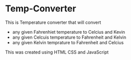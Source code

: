 # Temp-Converter

This is Temperature converter that will convert 
- any given Fahrenhiet temperature to Celcius and Kevin
- any given Celcuis temperature to Fahrenheit and Kelvin
- any given Kelvin temprature to Fahrenheit and Celcius

This was created using HTML CSS and JavaScript
 

